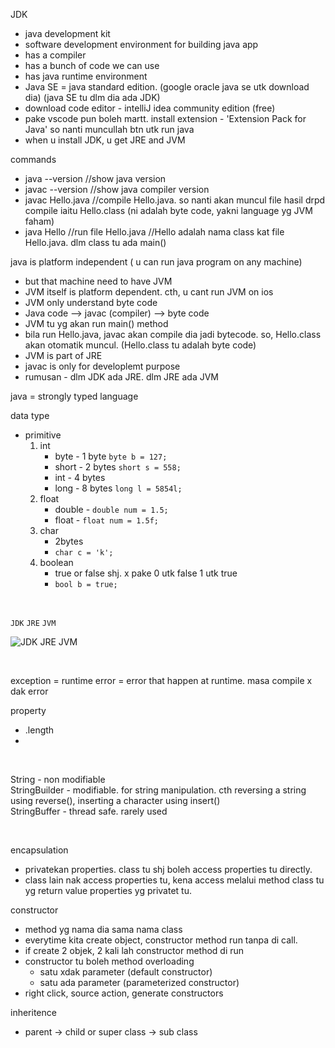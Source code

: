 JDK
* java development kit
* software development environment for building java app
* has a compiler
* has a bunch of code we can use
* has java runtime environment
* Java SE = java standard edition. (google oracle java se utk download dia) (java SE tu dlm dia ada JDK)
* download code editor - intelliJ idea community edition (free)
* pake vscode pun boleh martt. install extension - 'Extension Pack for Java' so nanti muncullah btn utk run java
* when u install JDK, u get JRE and JVM

commands
* java --version   //show java version
* javac --version  //show java compiler version
* javac Hello.java  //compile Hello.java.  so nanti akan muncul file hasil drpd compile iaitu Hello.class  (ni adalah byte code, yakni language yg JVM faham)
* java Hello   //run file Hello.java   //Hello adalah nama class kat file Hello.java.  dlm class tu ada main()


java is platform independent ( u can run java program on any machine)
* but that machine need to have JVM
* JVM itself is platform dependent. cth, u cant run JVM on ios
* JVM only understand byte code
* Java code --> javac (compiler) --> byte code
* JVM tu yg akan run main() method
* bila run Hello.java, javac akan compile dia jadi bytecode. so, Hello.class akan otomatik muncul. (Hello.class tu adalah byte code)
* JVM is part of JRE
* javac is only for developlemt purpose
* rumusan - dlm JDK ada JRE.  dlm JRE ada JVM

java = strongly typed language

data type
* primitive
   1. int
      * byte   - 1 byte  `byte b = 127;`
      * short  - 2 bytes `short s = 558;` 
      * int    - 4 bytes 
      * long   - 8 bytes `long l = 5854l;`
   3. float  
      * double  - `double num = 1.5;`
      * float   - `float num = 1.5f;`
   5. char
      * 2bytes
      * `char c = 'k';`
   8. boolean
      * true or false shj. x pake 0 utk false 1 utk true
      * `bool b = true;`

<br>

`JDK` `JRE` `JVM` 

![JDK JRE JVM](https://github.com/taqinasirr/java/assets/21170527/24b131f6-3593-4789-bfb9-a327aeaccb2d)

<br>

exception = runtime error = error that happen at runtime. masa compile x dak error

property
* .length
* 

<br>

String          - non modifiable   
StringBuilder   - modifiable.   for string manipulation. cth  reversing a string using reverse(),  inserting a character using insert()    
StringBuffer    - thread safe.   rarely used

<br>

encapsulation
* privatekan  properties. class tu shj boleh access properties tu directly.
* class lain nak access properties tu, kena access melalui method class tu yg return value properties yg privatet tu.

constructor
* method yg nama dia sama nama class
* everytime kita create object, constructor method run tanpa di call.
* if create 2 objek, 2 kali lah constructor method di run
* constructor tu boleh method overloading
  * satu xdak parameter (default constructor)
  * satu ada parameter (parameterized constructor)
* right click, source action, generate constructors

inheritence
* parent -> child   or   super class -> sub class

  




